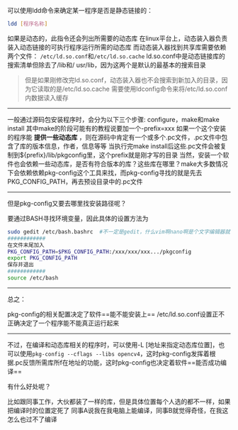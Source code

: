 可以使用ldd命令来确定某一程序是否是静态链接的：
```bash
ldd [程序名称]
```
如果是动态的，此指令还会列出所需要的动态库
在linux平台上，动态装入器负责装入动态链接的可执行程序运行所需的动态库
而动态装入器找到共享库需要依赖两个文件：
`/etc/ld.so.conf`和`/etc/ld.so.cache`
ld.so.conf中是动态链接库的搜索清单但除去了/lib和/ usr/lib，因为这两个是默认的最基本的搜索目录

> 但是如果刚修改完ld.so.conf，动态装入器也不会搜索到新加入的目录，因为它读取的是/etc/ld.so.cache
> 需要使用ldconfig命令来将/etc/ld.so.conf内数据读入缓存

------

一般通过源码包安装程序时，会分为以下三个步骤:
configure，make和make install
其中make的阶段可能有的教程说要加一个-prefix=xxx
如果一个这个安装的程序能 **提供一些动态库** ，则在源码中肯定有一个或多个.pc文件，.pc文件中包含了库的版本信息，作者，信息等等
当执行完make install后这些.pc文件会被复制到${prefix}/lib/pkgconfig里，这个prefix就是刚才写的目录
当然，安装一个软件也会依赖一些动态库，是否有符合版本的库？这些库在哪里？make大多数情况下会依赖依赖pkg-config这个工具来找，而pkg-config寻找的就是先去PKG_CONFIG_PATH，再去预设目录中的.pc文件

------

但是pkg-config又要去哪里找安装路径呢？

要通过BASH寻找环境变量，因此具体的设置方法为
```bash
sudo gedit /etc/bash.bashrc  #不一定是gedit，什么vim啊nano啊是个文字编辑器就行，每一个运行bash shell的用户都会执行此脚本
############
在文件末尾加入
PKG_CONFIG_PATH=$PKG_CONFIG_PATH:/xxx/xxx/xxx.../pkgconfig
export PKG_CONFIG_PATH
保存并退出
############
source /etc/bash
```

------

总之：

pkg-config的相关配置决定了软件==能不能安装上==
/etc/ld.so.conf设置正不正确决定了一个程序能不能真正运行起来

------

不过，在编译和动态库相关的程序时，可以使用-L [地址来指定动态库位置]，也可以使用`pkg-config --cflags --libs opencv4`，这时pkg-config发挥着根据.pc反馈所需库所f在地址的功能，这时pkg-config也决定着软件==能否成功编译==

有什么好处呢？

比如跟同事工作，大伙都装了一样的库，但是具体位置每个人选的都不一样，如果把编译时的位置定死了
同事A说我在我电脑上能编译，同事B就觉得奇怪，在我这怎么也过不了编译